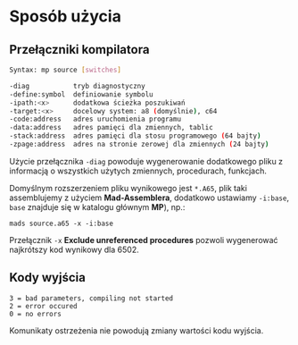 # Sposób użycia

## Przełączniki kompilatora

```bash
Syntax: mp source [switches]

-diag           tryb diagnostyczny
-define:symbol  definiowanie symbolu
-ipath:<x>      dodatkowa ścieżka poszukiwań
-target:<x>     docelowy system: a8 (domyślnie), c64
-code:address   adres uruchomienia programu
-data:address   adres pamięci dla zmiennych, tablic
-stack:address  adres pamięci dla stosu programowego (64 bajty)
-zpage:address  adres na stronie zerowej dla zmiennych (24 bajty)
```

Użycie przełącznika `-diag` powoduje wygenerowanie dodatkowego pliku z informacją o wszystkich użytych zmiennych, procedurach, funkcjach.

Domyślnym rozszerzeniem pliku wynikowego jest `*.A65`, plik taki assemblujemy z użyciem **Mad-Assemblera**, dodatkowo ustawiamy `-i:base`, `base` znajduje się w katalogu głównym **MP**), np.:

    mads source.a65 -x -i:base

Przełącznik `-x` **Exclude unreferenced procedures** pozwoli wygenerować najkrótszy kod wynikowy dla 6502.

## Kody wyjścia

    3 = bad parameters, compiling not started
    2 = error occured
    0 = no errors

Komunikaty ostrzeżenia nie powodują zmiany wartości kodu wyjścia.
